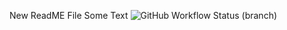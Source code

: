 New ReadME File 
Some Text
![GitHub Workflow Status (branch)](https://img.shields.io/github/actions/workflow/status/Jimbo8927/sem/main.yml?branch=master)
